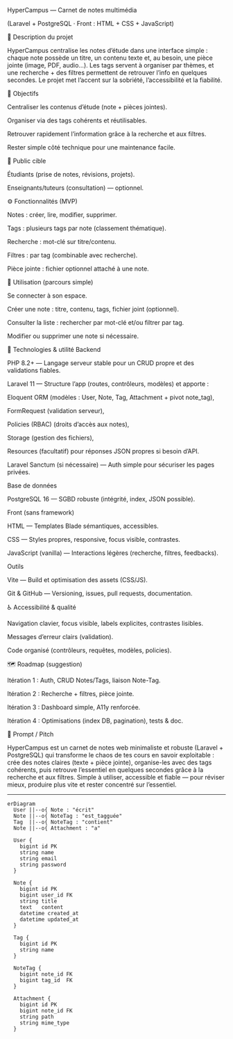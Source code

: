 HyperCampus — Carnet de notes multimédia

(Laravel + PostgreSQL · Front : HTML + CSS + JavaScript)

📝 Description du projet

HyperCampus centralise les notes d’étude dans une interface simple : chaque note possède un titre, un contenu texte et, au besoin, une pièce jointe (image, PDF, audio…). Les tags servent à organiser par thèmes, et une recherche + des filtres permettent de retrouver l’info en quelques secondes. Le projet met l’accent sur la sobriété, l’accessibilité et la fiabilité.

🎯 Objectifs

Centraliser les contenus d’étude (note + pièces jointes).

Organiser via des tags cohérents et réutilisables.

Retrouver rapidement l’information grâce à la recherche et aux filtres.

Rester simple côté technique pour une maintenance facile.

👥 Public cible

Étudiants (prise de notes, révisions, projets).

Enseignants/tuteurs (consultation) — optionnel.

⚙️ Fonctionnalités (MVP)

Notes : créer, lire, modifier, supprimer.

Tags : plusieurs tags par note (classement thématique).

Recherche : mot-clé sur titre/contenu.

Filtres : par tag (combinable avec recherche).

Pièce jointe : fichier optionnel attaché à une note.

🧭 Utilisation (parcours simple)

Se connecter à son espace.

Créer une note : titre, contenu, tags, fichier joint (optionnel).

Consulter la liste : rechercher par mot-clé et/ou filtrer par tag.

Modifier ou supprimer une note si nécessaire.

🧰 Technologies & utilité
Backend

PHP 8.2+ — Langage serveur stable pour un CRUD propre et des validations fiables.

Laravel 11 — Structure l’app (routes, contrôleurs, modèles) et apporte :

Eloquent ORM (modèles : User, Note, Tag, Attachment + pivot note_tag),

FormRequest (validation serveur),

Policies (RBAC) (droits d’accès aux notes),

Storage (gestion des fichiers),

Resources (facultatif) pour réponses JSON propres si besoin d’API.

Laravel Sanctum (si nécessaire) — Auth simple pour sécuriser les pages privées.

Base de données

PostgreSQL 16 — SGBD robuste (intégrité, index, JSON possible).

Front (sans framework)

HTML — Templates Blade sémantiques, accessibles.

CSS — Styles propres, responsive, focus visible, contrastes.

JavaScript (vanilla) — Interactions légères (recherche, filtres, feedbacks).

Outils

Vite — Build et optimisation des assets (CSS/JS).

Git & GitHub — Versioning, issues, pull requests, documentation.

♿ Accessibilité & qualité

Navigation clavier, focus visible, labels explicites, contrastes lisibles.

Messages d’erreur clairs (validation).

Code organisé (contrôleurs, requêtes, modèles, policies).

🗺️ Roadmap (suggestion)

Itération 1 : Auth, CRUD Notes/Tags, liaison Note-Tag.

Itération 2 : Recherche + filtres, pièce jointe.

Itération 3 : Dashboard simple, A11y renforcée.

Itération 4 : Optimisations (index DB, pagination), tests & doc.

🎤 Prompt / Pitch

HyperCampus est un carnet de notes web minimaliste et robuste (Laravel + PostgreSQL) qui transforme le chaos de tes cours en savoir exploitable : crée des notes claires (texte + pièce jointe), organise-les avec des tags cohérents, puis retrouve l’essentiel en quelques secondes grâce à la recherche et aux filtres. Simple à utiliser, accessible et fiable — pour réviser mieux, produire plus vite et rester concentré sur l’essentiel.

---
```mermaid
erDiagram
  User ||--o{ Note : "écrit"
  Note ||--o{ NoteTag : "est_tagguée"
  Tag  ||--o{ NoteTag : "contient"
  Note ||--o{ Attachment : "a"

  User {
    bigint id PK
    string name
    string email
    string password
  }

  Note {
    bigint id PK
    bigint user_id FK
    string title
    text   content
    datetime created_at
    datetime updated_at
  }

  Tag {
    bigint id PK
    string name
  }

  NoteTag {
    bigint note_id FK
    bigint tag_id  FK
  }

  Attachment {
    bigint id PK
    bigint note_id FK
    string path
    string mime_type
  }
